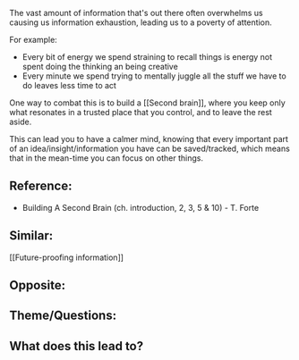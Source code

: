 The vast amount of information that's out there often overwhelms us causing us information exhaustion, leading us to a poverty of attention.

For example:
- Every bit of energy we spend straining to recall things is energy not spent doing the thinking an being creative
- Every minute we spend trying to mentally juggle all the stuff we have to do leaves less time to act

One way to combat this is to build a [[Second brain]], where you keep only what resonates in a trusted place that you control, and to leave the rest aside.

This can lead you to have a calmer mind, knowing that every important part of an idea/insight/information you have can be saved/tracked, which means that in the mean-time you can focus on other things.

## Reference:
- Building A Second Brain (ch. introduction, 2, 3, 5 & 10) - T. Forte

## Similar:
[[Future-proofing information]]

## Opposite:

## Theme/Questions:

## What does this lead to?



